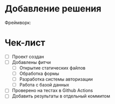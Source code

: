 # Добавление решения
Фреймворк: 

# Чек-лист
* [ ] Проект создан
* [ ] Добавлены фитчи
  * [ ] Открытие статических файлов
  * [ ] Обработка формы
  * [ ] Разработка системы авторизации
  * [ ] Работа с базой данных
* [ ] Проверено на тестах в Github Actions
* [ ] Добавить результаты в отдельный коммитом